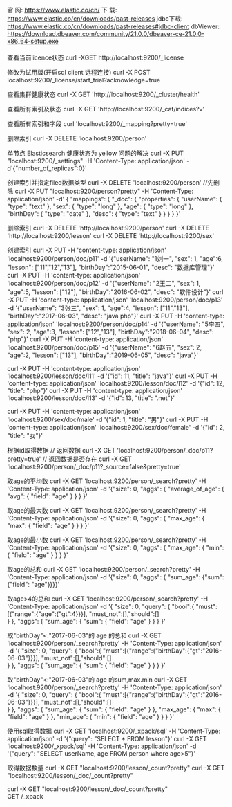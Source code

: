 #### ################################################################################################
官    网: https://www.elastic.co/cn/
下    载: https://www.elastic.co/cn/downloads/past-releases
jdbc下载: https://www.elastic.co/cn/downloads/past-releases#jdbc-client
dbViewer: https://download.dbeaver.com/community/21.0.0/dbeaver-ce-21.0.0-x86_64-setup.exe

#### ################################################################################################
查看当前licence状态
  curl -XGET http://localhost:9200/_license

修改为试用版(开启sql client 远程连接)
  curl -X POST  localhost:9200/_license/start_trial?acknowledge=true

查看集群健康状态
  curl -X GET 'http://localhost:9200/_cluster/health'

查看所有索引及状态
  curl -X GET 'http://localhost:9200/_cat/indices?v'

查看所有索引和字段
  curl 'localhost:9200/_mapping?pretty=true'

删除索引
  curl -X DELETE 'localhost:9200/person'

单节点 Elasticsearch 健康状态为 yellow 问题的解决
  curl -X PUT "localhost:9200/_settings" -H 'Content-Type: application/json' -d'{"number_of_replicas":0}'

创建索引并指定filed数据类型
  curl -X DELETE 'localhost:9200/person'  //先删除
  curl -X PUT "localhost:9200/person?pretty" -H 'Content-Type: application/json' -d'
  {
  "mappings": {
      "_doc": {
       "properties": {
          "userName": { "type":  "text" },
          "sex":      { "type":  "long" },
          "age":      { "type":  "long" },
          "birthDay": { "type":  "date" },
          "desc":     { "type":  "text" }
        }
      }
  }
  }'

删除索引
  curl -X DELETE 'http://localhost:9200/person'
  curl -X DELETE 'http://localhost:9200/lesson'
  curl -X DELETE 'http://localhost:9200/sex'

创建索引
  curl -X PUT -H 'content-type: application/json' 'localhost:9200/person/doc/p11' -d '{"userName": "1刘一", "sex": 1, "age":6, "lesson": ["11","12","13"], "birthDay":"2015-06-01", "desc": "数据库管理"}' 
  curl -X PUT -H 'content-type: application/json' 'localhost:9200/person/doc/p12' -d '{"userName": "2王二", "sex": 1, "age":5, "lesson": ["12"],           "birthDay":"2016-06-02", "desc": "软件设计"}' 
  curl -X PUT -H 'content-type: application/json' 'localhost:9200/person/doc/p13' -d '{"userName": "3张三", "sex": 1, "age":4, "lesson": ["11","13"],      "birthDay":"2017-06-03", "desc": "java php"}' 
  curl -X PUT -H 'content-type: application/json' 'localhost:9200/person/doc/p14' -d '{"userName": "5李四", "sex": 2, "age":3, "lesson": ["12","13"],      "birthDay":"2018-06-04", "desc": "php"}' 
  curl -X PUT -H 'content-type: application/json' 'localhost:9200/person/doc/p15' -d '{"userName": "6赵五", "sex": 2, "age":2, "lesson": ["13"],           "birthDay":"2019-06-05", "desc": "java"}' 

  curl -X PUT -H 'content-type: application/json' 'localhost:9200/lesson/doc/l11' -d '{"id": 11,  "title": "java"}' 
  curl -X PUT -H 'content-type: application/json' 'localhost:9200/lesson/doc/l12' -d '{"id": 12,  "title": "php"}' 
  curl -X PUT -H 'content-type: application/json' 'localhost:9200/lesson/doc/l13' -d '{"id": 13,  "title": ".net"}' 

  curl -X PUT -H 'content-type: application/json' 'localhost:9200/sex/doc/male'   -d '{"id": 1, "title": "男"}' 
  curl -X PUT -H 'content-type: application/json' 'localhost:9200/sex/doc/female' -d '{"id": 2, "title": "女"}' 

根据id取得数据
  // 返回数据
  curl -X GET 'localhost:9200/person/_doc/p11?pretty=true'
  // 返回数据是否存在
  curl -X GET 'localhost:9200/person/_doc/p11?_source=false&pretty=true'

取age的平均数
  curl -X GET 'localhost:9200/person/_search?pretty' -H 'Content-Type: application/json' -d '{"size": 0, "aggs": { "average_of_age": { "avg": { "field": "age" } } } }'

取age的最大数
  curl -X GET 'localhost:9200/person/_search?pretty' -H 'Content-Type: application/json' -d '{"size": 0, "aggs": { "max_age": { "max": { "field": "age" } } } }'

取age的最小数
  curl -X GET 'localhost:9200/person/_search?pretty' -H 'Content-Type: application/json' -d '{"size": 0, "aggs": { "max_age": { "min": { "field": "age" } } } }'

取age的总和
  curl -X GET 'localhost:9200/person/_search?pretty' -H 'Content-Type: application/json' -d '{"size": 0, "aggs": { "sum_age": {"sum": {"field": "age"}}}}'

取age>4的总和
  curl -X GET 'localhost:9200/person/_search?pretty' -H 'Content-Type: application/json' -d '{
    "size": 0,
    "query": {
      "bool":{
        "must":[{"range":{"age":{"gt":4}}}],
        "must_not":[],"should":[]      
      }
    },
    "aggs": { "sum_age": { "sum": { "field": "age" } } }
  }'

取"birthDay"<:"2017-06-03"的 age 的总和
  curl -X GET 'localhost:9200/person/_search?pretty' -H 'Content-Type: application/json' -d '{
    "size": 0,
    "query": {
      "bool":{
        "must":[{"range":{"birthDay":{"gt":"2016-06-03"}}}],
        "must_not":[],"should":[]      
      }
    },
    "aggs": { "sum_age": { "sum": { "field": "age" } } }
  }'

取"birthDay"<:"2017-06-03"的 age 的sum,max.min
  curl -X GET 'localhost:9200/person/_search?pretty' -H 'Content-Type: application/json' -d '{
    "size": 0,
    "query": {
      "bool":{
        "must":[{"range":{"birthDay":{"gt":"2016-06-03"}}}],
        "must_not":[],"should":[]      
      }
    },
    "aggs": {
      "sum_age": { "sum": { "field": "age" } },
      "max_age": { "max": { "field": "age" } },
      "min_age": { "min": { "field": "age" } }
    }
  }'


使用sql取得数据
  curl -X GET 'localhost:9200/_xpack/sql' -H 'Content-Type: application/json' -d '{"query": "SELECT * FROM lesson"}'
  curl -X GET 'localhost:9200/_xpack/sql' -H 'Content-Type: application/json' -d '{"query": "SELECT userName, age FROM person where age>5"}'

取得数据数量
  curl -X GET "localhost:9200/lesson/_count?pretty"
  curl -X GET "localhost:9200/lesson/_doc/_count?pretty"  

curl -X GET "localhost:9200/lesson/_doc/_count?pretty"  
GET /_xpack
